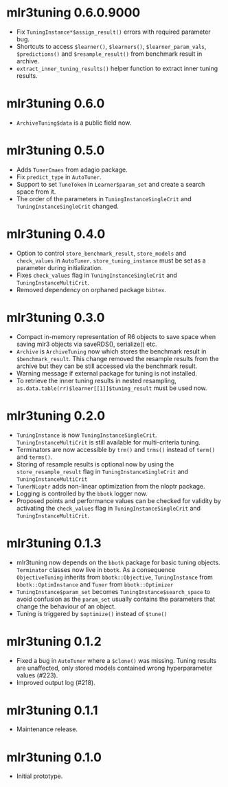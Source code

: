 # mlr3tuning 0.6.0.9000

- Fix `TuningInstance*$assign_result()` errors with required parameter bug.
- Shortcuts to access `$learner()`, `$learners()`, `$learner_param_vals`,
  `$predictions()` and `$resample_result()` from benchmark result in archive.
- `extract_inner_tuning_results()` helper function to extract inner tuning 
  results.

 # mlr3tuning 0.6.0

- `ArchiveTuning$data` is a public field now.

# mlr3tuning 0.5.0

- Adds `TunerCmaes` from adagio package.
- Fix `predict_type` in `AutoTuner`.
- Support to set `TuneToken` in `Learner$param_set` and create a search space
  from it.
- The order of the parameters in `TuningInstanceSingleCrit` and
  `TuningInstanceSingleCrit` changed.

# mlr3tuning 0.4.0

- Option to control `store_benchmark_result`, `store_models` and `check_values`
  in `AutoTuner`. `store_tuning_instance` must be set as a parameter during
  initialization.
- Fixes `check_values` flag in `TuningInstanceSingleCrit` and
  `TuningInstanceMultiCrit`.
- Removed dependency on orphaned package `bibtex`.

# mlr3tuning 0.3.0

- Compact in-memory representation of R6 objects to save space when
  saving mlr3 objects via saveRDS(), serialize() etc.
- `Archive` is `ArchiveTuning` now which stores the benchmark result in
  `$benchmark_result`. This change removed the resample results from the archive
  but they can be still accessed via the benchmark result.
- Warning message if external package for tuning is not installed.
- To retrieve the inner tuning results in nested resampling,
  `as.data.table(rr)$learner[[1]]$tuning_result` must be used now.

# mlr3tuning 0.2.0

- `TuningInstance` is now `TuningInstanceSingleCrit`. `TuningInstanceMultiCrit`
  is still available for multi-criteria tuning.
- Terminators are now accessible by `trm()` and `trms()` instead of `term()` and
  `terms()`.
- Storing of resample results is optional now by using the
  `store_resample_result` flag in `TuningInstanceSingleCrit` and
  `TuningInstanceMultiCrit`
- `TunerNLoptr` adds non-linear optimization from the nloptr package.
- Logging is controlled by the `bbotk` logger now.
- Proposed points and performance values can be checked for validity by
  activating the `check_values` flag in `TuningInstanceSingleCrit` and
  `TuningInstanceMultiCrit`.

# mlr3tuning 0.1.3

- mlr3tuning now depends on the `bbotk` package for basic tuning objects.
  `Terminator` classes now live in `bbotk`. As a consequence `ObjectiveTuning`
  inherits from `bbotk::Objective`, `TuningInstance` from `bbotk::OptimInstance`
  and `Tuner` from `bbotk::Optimizer`
- `TuningInstance$param_set` becomes `TuningInstance$search_space` to avoid
  confusion as the `param_set` usually contains the parameters that change the
  behaviour of an object.
- Tuning is triggered by `$optimize()` instead of `$tune()`

# mlr3tuning 0.1.2

- Fixed a bug in `AutoTuner` where a `$clone()` was missing. Tuning results are
  unaffected, only stored models contained wrong hyperparameter values (#223).
- Improved output log (#218).

# mlr3tuning 0.1.1

- Maintenance release.

# mlr3tuning 0.1.0

- Initial prototype.
